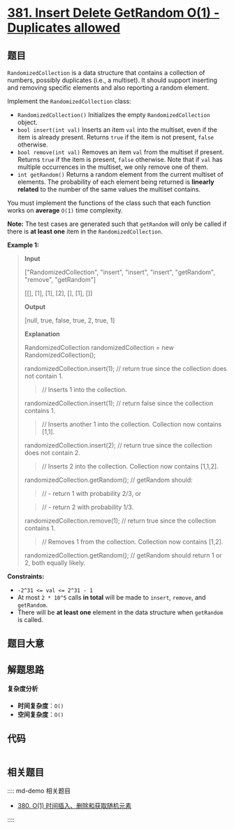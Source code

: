 # [381. Insert Delete GetRandom O(1) - Duplicates allowed](https://leetcode.com/problems/insert-delete-getrandom-o1-duplicates-allowed/)

## 题目

`RandomizedCollection` is a data structure that contains a collection of
numbers, possibly duplicates (i.e., a multiset). It should support inserting
and removing specific elements and also reporting a random element.

Implement the `RandomizedCollection` class:

- `RandomizedCollection()` Initializes the empty `RandomizedCollection` object.
- `bool insert(int val)` Inserts an item `val` into the multiset, even if the item is already present. Returns `true` if the item is not present, `false` otherwise.
- `bool remove(int val)` Removes an item `val` from the multiset if present. Returns `true` if the item is present, `false` otherwise. Note that if `val` has multiple occurrences in the multiset, we only remove one of them.
- `int getRandom()` Returns a random element from the current multiset of elements. The probability of each element being returned is **linearly related** to the number of the same values the multiset contains.

You must implement the functions of the class such that each function works on
**average** `O(1)` time complexity.

**Note:** The test cases are generated such that `getRandom` will only be
called if there is **at least one** item in the `RandomizedCollection`.

**Example 1:**

> **Input**
>
> ["RandomizedCollection", "insert", "insert", "insert", "getRandom", "remove", "getRandom"]
>
> [[], [1], [1], [2], [], [1], []]
>
> **Output**
>
> [null, true, false, true, 2, true, 1]
>
> **Explanation**
>
> RandomizedCollection randomizedCollection = new RandomizedCollection();
>
> randomizedCollection.insert(1); // return true since the collection does not contain 1.
>
> > // Inserts 1 into the collection.
>
> randomizedCollection.insert(1); // return false since the collection contains 1.
>
> > // Inserts another 1 into the collection. Collection now contains [1,1].
>
> randomizedCollection.insert(2); // return true since the collection does not contain 2.
>
> > // Inserts 2 into the collection. Collection now contains [1,1,2].
>
> randomizedCollection.getRandom(); // getRandom should:
>
> > // - return 1 with probability 2/3, or
>
> > // - return 2 with probability 1/3.
>
> randomizedCollection.remove(1); // return true since the collection contains 1.
>
> > // Removes 1 from the collection. Collection now contains [1,2].
>
> randomizedCollection.getRandom(); // getRandom should return 1 or 2, both equally likely.

**Constraints:**

- `-2^31 <= val <= 2^31 - 1`
- At most `2 * 10^5` calls **in total** will be made to `insert`, `remove`, and `getRandom`.
- There will be **at least one** element in the data structure when `getRandom` is called.

## 题目大意

## 解题思路

#### 复杂度分析

- **时间复杂度**：`O()`
- **空间复杂度**：`O()`

## 代码

```javascript

```

## 相关题目

:::: md-demo 相关题目

- [380. O(1) 时间插入、删除和获取随机元素](./0380.md)

::::
